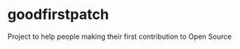 goodfirstpatch
==============

Project to help people making their first contribution to Open Source
